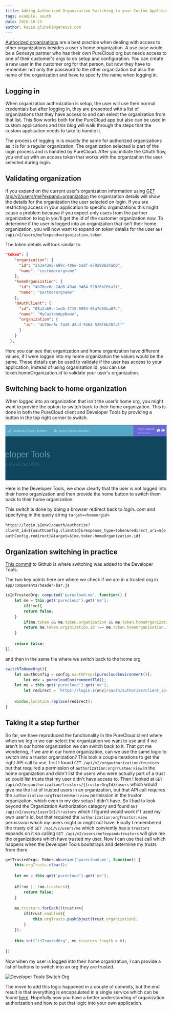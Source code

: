 ```yaml
---
title: Adding Authorized Organization Switching to your Custom Applications
tags: example, oauth
date: 2018-10-25
author: kevin.glinski@genesys.com
---
```


[Authorized organizations](https://help.mypurecloud.com/articles/about-authorized-organizations/) are a best practice when dealing with access to other organizations besides a user's home organization. A use case would be a Genesys partner who has their own PureCloud org but needs access to one of their customer's orgs to do setup and configuration. You can create a new user in the customer org for that person, but now they have to remember not only the password to the other organization but also the name of the organization and have to specify the name when logging in. 

## Logging in

When organization authroization is setup, the user will use their normal credentials but after logging in, they are presented with a list of organizations that they have access to and can select the organization from that list. This flow works both for the PureCloud app but also can be used in custom applications and this blog will walk through the steps that the custom application needs to take to handle it.

The process of logging in is exactly the same for authorized organizations as it is for a regular organization. The organization selected is part of the login process and is handled by PureCloud. After you initiate the OAuth flow, you end up with an access token that works with the organization the user selected during login.

## Validating organization
If you expand on the current user's organization information using [GET /api/v2/users/me?expand=organization](https://developer.mypurecloud.com/api/rest/v2/users/index.html#getUsersMe) the organization details will show the details for the organization the user selected on login. If you are restricting access in your application to specific organizations this might cause a problem because if you expect only users from the partner organization to log in you'll get the id of the customer organization now. To determine if the user is logged into an organization that isn't their home organization, you will now want to expand on _token_ details for the user ```GET /api/v2/users/me?expand=organization,token```

The token details will look similar to 

~~~json
"token": {
    "organization": {
      "id": "2a3a43e5-e89c-406e-badf-e79288bd4ab0",
      "name": "customerorgname"
    },
    "homeOrganization": {
      "id": "4b70ee8c-24d8-43ad-9464-520f6b20fa1f",
      "name": "partnerorgname"
    },
    "OAuthClient": {
      "id": "08a2a69c-1ed5-4719-9094-96a7d55ba07c",
      "name": "MyCustomAppName",
      "organization": {
        "id": "4b70ee8c-24d8-43ad-9464-520f6b20fa1f"
      }
    }
  },
~~~

Here you can see that organization and home organization have different values, if I were logged into my home organization the values would be the same. These details can be used to validate if the user has access to your application, instead of using organization.id, you can use token.homeOrganization.id to validate your user's organization.

## Switching back to home organization

When logged into an organization that isn't the user's home org, you might want to provide the option to switch back to their home organization. This is done in both the PureCloud client and Developer Tools by providing a button in the top right corner to switch.

![Developer Tools](homeorg.jpg)

Here in the Developer Tools, we show clearly that the user is not logged into their home organization and then provide the home button to switch them back to their home organization.

This switch is done by doing a browser redirect back to _login.<purecloudenvironment>.com_ and specifying in the query string ```target=<homeorgid>``` 

```https://login.${env}/oauth/authorize?client_id=${oauthConfig.clientId}&response_type=token&redirect_uri=${oauthConfig.redirect}&target=${me.token.homeOrganization.id}```

## Organization switching in practice

[This commit](https://github.com/MyPureCloud/developer-tools/commit/4be0f43901ee32e0f8aaec0e949b468f7891f2ef) to Github is where switching was added to the Developer Tools.

The two key points here are where we check if we are in a trusted org in ```app/components/header-bar.js```

~~~js
isInTrustedOrg: computed('purecloud.me', function() {
    let me = this.get('purecloud').get('me');
        if(!me){
        return false;
    }
        if(me.token && me.token.organization && me.token.homeOrganization){
        return me.token.organization.id !== me.token.homeOrganization.id;
    }    
    
    return false;
}),
~~~

and then in the same file where we switch back to the home org

~~~js
switchToHomeOrg(){
    let oauthConfig = config.oauthProps[purecloudEnvironment()];
        let env = purecloudEnvironmentTld();
    let me = this.get('purecloud').get('me');
        let redirect = `https://login.${env}/oauth/authorize?client_id=${oauthConfig.clientId}&response_type=token&redirect_uri=${oauthConfig.redirect}&target=${me.token.homeOrganization.id}`;

    window.location.replace(redirect);
}	        
~~~

## Taking it a step further

So far, we have reproduced the functionality in the PureCloud client where when we log in we can select the organization we want to use and if we aren't in our home organization we can switch back to it. That got me wondering, if we are in our home organization, can we use the same logic to switch into a trustor organization? This took a couple iterations to get the right API call to use, first I found ```GET /api/v2/orgauthorization/trustees``` but that required a permission of ```authorization:orgTrustee:view``` in the home organization and didn't list the users who were actually part of a trust so could list trusts that my user didn't have access to. Then I looked at ```GET /api/v2/orgauthorization/trustors/{trustorOrgId}/users``` which would give me the list of trusted users in an organization, but that API call requires the ```authorization:orgTrusteeUser:view``` permission in the trustor organization, which even in my dev setup I didn't have. So I had to look beyond the Organization Authorization category and found ```GET /api/v2/users/{userId}/trustors``` which I figured would work if I used my own user's id, but that required the ```authorization:orgTrustor:view``` permission which my users might or might not have. Finally I remembered the trusty old ```GET /api/v2/users/me``` which conviently has a ```trustors``` expands on it so calling ```GET /api/v2/users/me?expand=trustors``` will give me the organizations which have trusted my user. Now I can use that call which happens when the Developer Tools bootstraps and determine my trusts from there

~~~js
getTrustedOrgs: Ember.observer('purecloud.me', function() {
    this.orgTrusts.clear();

    let me = this.get('purecloud').get('me');

    if(!me || !me.trustors){
        return false;
    }
    
    me.trustors.forEach((trust)=>{
        if(trust.enabled){
            this.orgTrusts.pushObject(trust.organization);
        }
    });

    this.set("isTrustedOrg", me.trustors.length > 0);
            
})
~~~

Now when my user is logged into their home organization, I can provide a list of buttons to switch into an org they are trusted.

![Developer Tools Switch Org](switchorg.png)

The move to add this logic happened in a couple of commits, but the end result is that everything is encapsulated in a single service which can be found [here](https://github.com/MyPureCloud/developer-tools/blob/master/app/services/orgauthorization-service.js). Hopefully now you have a better understanding of organization authorization and how to put that logic into your own application.
